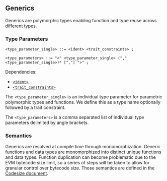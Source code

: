 ## Generics

Generics are polymorphic types enabling function and type reuse across different types.

### Type Parameters

```ebnf
<type_parameter_single> ::= <ident> <trait_constraints> ;

<type_parameters> ::= "<" <type_parameter_single> ("," <type_parameter_single>)* [","] ">" ;
```

Dependencies:

- [`<ident>`](../identifiers.md)
- [`<trait_constraints>`](traits.md)

The `<type_parameter_single>` is an individual type parameter for parametric polymorphic types and
functions. We define this as a type name optionally followed by a trait constraint.

The `<type_parameters>` is a comma separated list of individual type parameters delimited by angle
brackets.

### Semantics

Generics are resolved at compile time through monomorphization. Generic functions and data types are
monomorphized into distinct unique functions and data types. Function duplication can become
problematic due to the EVM bytecode size limit, so a series of steps will be taken to allow for
granular control over bytecode size. Those semantics are defined in the
[Codesize document](../../semantics/codesize.md).
